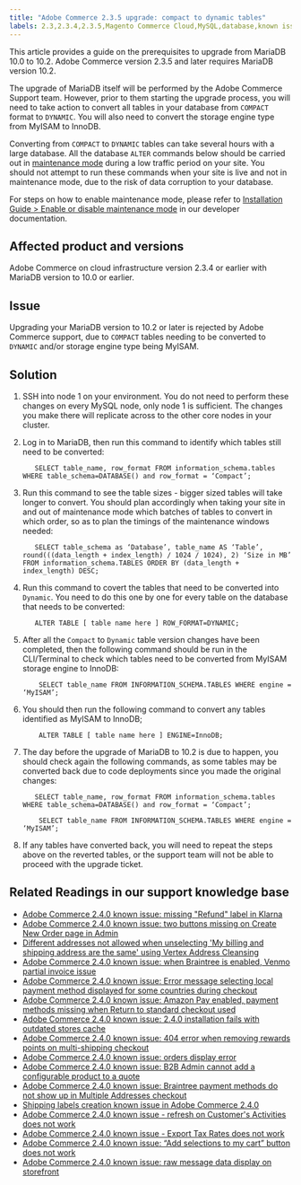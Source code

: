 ```yaml
---
title: "Adobe Commerce 2.3.5 upgrade: compact to dynamic tables"
labels: 2.3,2.3.4,2.3.5,Magento Commerce Cloud,MySQL,database,known issues,troubleshooting,upgrade,Adobe Commerce,MariaDB,10.0,10.2,Magento,cloud infrastructure
---
```


This article provides a guide on the prerequisites to upgrade from MariaDB 10.0 to 10.2. Adobe Commerce version 2.3.5 and later requires MariaDB version 10.2.

The upgrade of MariaDB itself will be performed by the Adobe Commerce Support team. However, prior to them starting the upgrade process, you will need to take action to convert all tables in your database from <code>COMPACT</code> format to <code>DYNAMIC</code>. You will also need to convert the storage engine type from MyISAM to InnoDB.

Converting from <code>COMPACT</code> to <code>DYNAMIC</code> tables can take several hours with a large database. All the database <code>ALTER</code> commands below should be carried out in [maintenance mode](https://devdocs.magento.com/guides/v2.4/install-gde/install/cli/install-cli-subcommands-maint.html?itm_source=devdocs&itm_medium=search_page&itm_campaign=federated_search&itm_term=mainten) during a low traffic period on your site. You should not attempt to run these commands when your site is live and not in maintenance mode, due to the risk of data corruption to your database.

For steps on how to enable maintenance mode, please refer to [Installation Guide > Enable or disable maintenance mode](https://devdocs.magento.com/guides/v2.4/install-gde/install/cli/install-cli-subcommands-maint.html?itm_source=devdocs&itm_medium=search_page&itm_campaign=federated_search&itm_term=mainten) in our developer documentation.

## Affected product and versions

Adobe Commerce on cloud infrastructure version 2.3.4 or earlier with MariaDB version to 10.0 or earlier.

## Issue

Upgrading your MariaDB version to 10.2 or later is rejected by Adobe Commerce support, due to ``COMPACT`` tables needing to be converted to ``DYNAMIC`` and/or storage engine type being MyISAM.

## Solution

1. SSH into node 1 on your environment. You do not need to perform these changes on every MySQL node, only node 1 is sufficient. The changes you make there will replicate across to the other core nodes in your cluster.
1. Log in to MariaDB, then run this command to identify which tables still need to be converted:

    ```mysql
       SELECT table_name, row_format FROM information_schema.tables WHERE table_schema=DATABASE() and row_format = ‘Compact’;
    ```
1. Run this command to see the table sizes - bigger sized tables will take longer to convert. You should plan accordingly when taking your site in and out of maintenance mode which batches of tables to convert in which order, so as to plan the timings of the maintenance windows needed:

    ```mysql
       SELECT table_schema as ‘Database’, table_name AS ‘Table’, round(((data_length + index_length) / 1024 / 1024), 2) ‘Size in MB’ FROM information_schema.TABLES ORDER BY (data_length + index_length) DESC;
     ```
1. Run this command to covert the tables that need to be converted into ``Dynamic``. You need to do this one by one for every table on the database that needs to be converted:
    ```mysql
       ALTER TABLE [ table name here ] ROW_FORMAT=DYNAMIC;
    ```
1. After all the <code>Compact</code> to <code>Dynamic</code> table version changes have been completed, then the following command should be run in the CLI/Terminal to check which tables need to be converted from MyISAM storage engine to InnoDB:
    ```mysql
        SELECT table_name FROM INFORMATION_SCHEMA.TABLES WHERE engine = ‘MyISAM’;
    ```

1. You should then run the following command to convert any tables identified as MyISAM to InnoDB;
    ```mysql
        ALTER TABLE [ table name here ] ENGINE=InnoDB;
    ```
1. The day before the upgrade of MariaDB to 10.2 is due to happen, you should check again the following commands, as some tables may be converted back due to code deployments since you made the original changes:
     ```mysql
        SELECT table_name, row_format FROM information_schema.tables WHERE table_schema=DATABASE() and row_format = ‘Compact’;
     ```
      ```mysql
          SELECT table_name FROM INFORMATION_SCHEMA.TABLES WHERE engine = ‘MyISAM’;
      ```

1. If any tables have converted back, you will need to repeat the steps above on the reverted tables, or the support team will not be able to proceed with the upgrade ticket.

## Related Readings in our support knowledge base

* [Adobe Commerce 2.4.0 known issue: missing "Refund" label in Klarna](https://support.magento.com/hc/en-us/articles/360047598311-Magento-2-4-0-known-issue-missing-Refund-label-in-Klarna)
* [Adobe Commerce 2.4.0 known issue: two buttons missing on Create New Order page in Admin](https://support.magento.com/hc/en-us/articles/360047481431-Magento-2-4-0-known-issue-two-buttons-missing-on-Create-New-Order-page-in-Admin)
* [Different addresses not allowed when unselecting 'My billing and shipping address are the same' using Vertex Address Cleansing](https://support.magento.com/hc/en-us/articles/360046998952-Different-addresses-not-allowed-when-unselecting-My-billing-and-shipping-address-are-the-same-using-Vertex-Address-Cleansing)
* [Adobe Commerce 2.4.0 known issue: when Braintree is enabled, Venmo partial invoice issue](https://support.magento.com/hc/en-us/articles/360046845932-Magento-Commerce-2-4-0-known-issue-when-Braintree-is-enabled-Venmo-partial-invoice-issue)
* [Adobe Commerce 2.4.0 known issue: Error message selecting local payment method displayed for some countries during checkout](https://support.magento.com/hc/en-us/articles/360047139331-Magento-2-4-0-known-issue-Error-message-selecting-local-payment-method-displayed-for-some-countries-during-checkout)
* [Adobe Commerce 2.4.0 known issue: Amazon Pay enabled, payment methods missing when Return to standard checkout used](https://support.magento.com/hc/en-us/articles/360046680632-Magento-2-4-0-known-issue-Amazon-Pay-enabled-payment-methods-missing-when-Return-to-standard-checkout-used)
* [Adobe Commerce 2.4.0 known issue: 2.4.0 installation fails with outdated stores cache](https://support.magento.com/hc/en-us/articles/360046949731-Magento-2-4-0-known-issue-2-4-0-installation-fails-with-outdated-stores-cache)
* [Adobe Commerce 2.4.0 known issue: 404 error when removing rewards points on multi-shipping checkout](https://support.magento.com/hc/en-us/articles/360046920131-Magento-2-4-0-known-issue-404-error-when-removing-rewards-points-on-multi-shipping-checkout)
* [Adobe Commerce 2.4.0 known issue: orders display error](https://support.magento.com/hc/en-us/articles/360046802271-Magento-2-4-0-known-issue-orders-display-error)
* [Adobe Commerce 2.4.0 known issue: B2B Admin cannot add a configurable product to a quote](https://support.magento.com/hc/en-us/articles/360046801971-Magento-2-4-0-known-issue-B2B-Admin-cannot-add-a-configurable-product-to-a-quote)
* [Adobe Commerce 2.4.0 known issue: Braintree payment methods do not show up in Multiple Addresses checkout](https://support.magento.com/hc/en-us/articles/360046354992-Magento-2-4-0-known-issue-Braintree-payment-methods-do-not-show-up-in-Multiple-Addresses-checkout)
* [Shipping labels creation known issue in Adobe Commerce 2.4.0](https://support.magento.com/hc/en-us/articles/360046750171-Shipping-labels-creation-known-issue-in-Magento-2-4-0)
* [Adobe Commerce 2.4.0 known issue - refresh on Customer's Activities does not work](https://support.magento.com/hc/en-us/articles/360046091332-Magento-2-4-0-known-issue-refresh-on-Customer-s-Activities-does-not-work)
* [Adobe Commerce 2.4.0 known issue - Export Tax Rates does not work](https://support.magento.com/hc/en-us/articles/360045850032-Magento-2-4-0-known-issue-Export-Tax-Rates-does-not-work-)
* [Adobe Commerce 2.4.0 known issue: “Add selections to my cart” button does not work](https://support.magento.com/hc/en-us/articles/360045838312-Magento-2-4-0-known-issue-Add-selections-to-my-cart-button-does-not-work)
* [Adobe Commerce 2.4.0 known issue: raw message data display on storefront](https://support.magento.com/hc/en-us/articles/360045804332-Magento-2-4-0-known-issue-raw-message-data-display-on-storefront)
